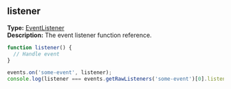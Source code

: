 ## listener

**Type:** [EventListener](../eventlistener)  
**Description:** The event listener function reference.

```ts
function listener() {
  // Handle event
}

events.on('some-event', listener);
console.log(listener === events.getRawListeners('some-event')[0].listener); // -> true
```
